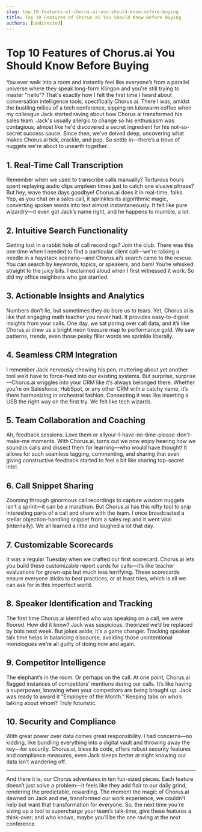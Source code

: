 ```yaml
---
slug: top-10-features-of-chorus-ai-you-should-know-before-buying
title: Top 10 Features of Chorus ai You Should Know Before Buying
authors: [undirected]
---
```



# Top 10 Features of Chorus.ai You Should Know Before Buying

You ever walk into a room and instantly feel like everyone’s from a parallel universe where they speak long-form Klingon and you're still trying to master "hello"? That's exactly how I felt the first time I heard about conversation intelligence tools, specifically Chorus.ai. There I was, amidst the bustling milieu of a tech conference, sipping on lukewarm coffee when my colleague Jack started raving about how Chorus.ai transformed his sales team. Jack's usually allergic to change so his enthusiasm was contagious, almost like he'd discovered a secret ingredient for his not-so-secret success sauce. Since then, we've delved deep, uncovering what makes Chorus.ai tick, crackle, and pop. So settle in—there’s a trove of nuggets we're about to unearth together.

## 1. Real-Time Call Transcription

Remember when we used to transcribe calls manually? Torturous hours spent replaying audio clips umpteen times just to catch one elusive phrase? But hey, wave those days goodbye! Chorus.ai does it in real-time, folks. Yep, as you chat on a sales call, it sprinkles its algorithmic magic, converting spoken words into text almost instantaneously. It felt like pure wizardry—it even got Jack’s name right, and he happens to mumble, a lot.

## 2. Intuitive Search Functionality

Getting lost in a rabbit hole of call recordings? Join the club. There was this one time when I needed to find a particular client call—we're talking a needle in a haystack scenario—and Chorus.ai’s search came to the rescue. You can search by keywords, topics, or speakers, and bam! You’re whisked straight to the juicy bits. I exclaimed aloud when I first witnessed it work. So did my office neighbors who got startled.

## 3. Actionable Insights and Analytics

Numbers don’t lie, but sometimes they do bore us to tears. Yet, Chorus.ai is like that engaging math teacher you never had. It provides easy-to-digest insights from your calls. One day, we sat poring over call data, and it’s like Chorus.ai drew us a bright neon treasure map to performance gold. We saw patterns, trends, even those pesky filler words we sprinkle liberally. 

## 4. Seamless CRM Integration

I remember Jack nervously chewing his pen, muttering about yet another tool we’d have to force-feed into our existing systems. But surprise, surprise—Chorus.ai wriggles into your CRM like it’s always belonged there. Whether you’re on Salesforce, HubSpot, or any other CRM with a catchy name, it’s there harmonizing in orchestral fashion. Connecting it was like inserting a USB the right way on the first try. We felt like tech wizards.

## 5. Team Collaboration and Coaching

Ah, feedback sessions. Love them or allyour-I-have-no-time-please-don't-make-me moments. With Chorus.ai, turns out we now enjoy hearing how we sound in calls and dissect them for learning—who would have thought! It allows for such seamless tagging, commenting, and sharing that even giving constructive feedback started to feel a bit like sharing top-secret intel.

## 6. Call Snippet Sharing

Zooming through ginormous call recordings to capture wisdom nuggets isn’t a sprint—it can be a marathon. But Chorus.ai has this nifty tool to snip interesting parts of a call and share with the team. I once broadcasted a stellar objection-handling snippet from a sales rep and it went viral (internally). We all learned a little and laughed a lot that day. 

## 7. Customizable Scorecards

It was a regular Tuesday when we crafted our first scorecard. Chorus.ai lets you build these customizable report cards for calls—it’s like teacher evaluations for grown-ups but much less terrifying. These scorecards ensure everyone sticks to best practices, or at least tries, which is all we can ask for in this imperfect world.

## 8. Speaker Identification and Tracking

The first time Chorus.ai identified who was speaking on a call, we were floored. How did it know? Jack was suspicious, theorized we’d be replaced by bots next week. But jokes aside, it's a game changer. Tracking speaker talk time helps in balancing discourse, avoiding those unintentional monologues we’re all guilty of doing now and again.

## 9. Competitor Intelligence

The elephant’s in the room. Or perhaps on the call. At one point, Chorus.ai flagged instances of competitors’ mentions during our calls. It’s like having a superpower, knowing when your competitors are being brought up. Jack was ready to award it “Employee of the Month.” Keeping tabs on who’s talking about whom? Truly futuristic.

## 10. Security and Compliance

With great power over data comes great responsibility. I had concerns—no kidding, like bundling everything into a digital vault and throwing away the key—for security. Chorus.ai, bless its code, offers robust security features and compliance measures, even Jack sleeps better at night knowing our data isn’t wandering off.

---

And there it is, our Chorus adventures in ten fun-sized pieces. Each feature doesn’t just solve a problem—it feels like they add flair to our daily grind, rendering the predictable, rewarding. The moment the magic of Chorus.ai dawned on Jack and me, transformed our work experience, we couldn't help but want that transformation for everyone. So, the next time you're sizing up a tool to supercharge your team’s talk-time, give these features a think-over; and who knows, maybe you’ll be the one raving at the next conference.